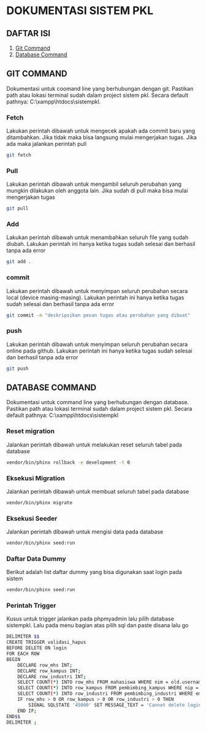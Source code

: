 # DOKUMENTASI SISTEM PKL

## DAFTAR ISI
1. [Git Command](https://github.com/Suryanandana/sistempkl#alur-pengerjaan-git)
2. [Database Command](https://github.com/Suryanandana/sistempkl#database)
## GIT COMMAND
Dokumentasi untuk coomand line yang berhubungan dengan git.
Pastikan path atau lokasi terminal sudah dalam project sistem pkl.
Secara default pathnya: C:\xampp\htdocs\sistempkl.
### Fetch
Lakukan perintah dibawah untuk mengecek apakah ada commit baru yang ditambahkan.
Jika tidak maka bisa langsung mulai mengerjakan tugas.
Jika ada maka jalankan perintah pull
```sh
git fetch
```
### Pull
Lakukan perintah dibawah untuk mengambil seluruh perubahan yang mungkin dilakukan oleh anggota lain.
Jika sudah di pull maka bisa mulai mengerjakan tugas
```sh
git pull
```
### Add
Lakukan perintah dibawah untuk menambahkan seluruh file yang sudah diubah.
Lakukan perintah ini hanya ketika tugas sudah selesai dan berhasil tanpa ada error
```sh
git add .
```
### commit
Lakukan perintah dibawah untuk menyimpan seluruh perubahan secara local (device masing-masing).
Lakukan perintah ini hanya ketika tugas sudah selesai dan berhasil tanpa ada error
```sh
git commit -m "deskripsikan pesan tugas atau perubahan yang dibuat"
```
### push
Lakukan perintah dibawah untuk menyimpan seluruh perubahan secara online pada github.
Lakukan perintah ini hanya ketika tugas sudah selesai dan berhasil tanpa ada error
```sh
git push
```
## DATABASE COMMAND
Dokumentasi untuk command line yang berhubungan dengan database.
Pastikan path atau lokasi terminal sudah dalam project sistem pkl.
Secara default pathnya: C:\xampp\htdocs\sistempkl
### Reset migration
Jalankan perintah dibawah untuk melakukan reset seluruh tabel pada database
```sh
vendor/bin/phinx rollback -e development -t 0
```
### Eksekusi Migration
Jalankan perintah dibawah untuk membuat seluruh tabel pada database
```sh
vendor/bin/phinx migrate
```
### Eksekusi Seeder
Jalankan perintah dibawah untuk mengisi data pada database
```sh
vendor/bin/phinx seed:run
```
### Daftar Data Dummy
Berikut adalah list daftar dummy yang bisa digunakan saat login pada sistem
```sh
vendor/bin/phinx seed:run
```
### Perintah Trigger
Kusus untuk trigger jalankan pada phpmyadmin lalu pilih database sistempkl.
Lalu pada menu bagian atas pilih sql dan paste disana lalu go
```sh
DELIMITER $$
CREATE TRIGGER validasi_hapus
BEFORE DELETE ON login
FOR EACH ROW
BEGIN
	DECLARE row_mhs INT;
    DECLARE row_kampus INT;
    DECLARE row_industri INT;
    SELECT COUNT(*) INTO row_mhs FROM mahasiswa WHERE nim = old.username;
    SELECT COUNT(*) INTO row_kampus FROM pembimbing_kampus WHERE nip = old.username;
    SELECT COUNT(*) INTO row_industri FROM pembimbing_industri WHERE email = old.username;
    IF row_mhs > 0 OR row_kampus > 0 OR row_industri > 0 THEN
    	SIGNAL SQLSTATE '45000' SET MESSAGE_TEXT = 'Cannot delete login record because there are associated mahasiswa, pembimbing_kampus, or pembimbing_industri';
    END IF;
END$$
DELIMITER ;
```